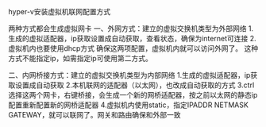 
hyper-v安装虚拟机联网配置方式

两种方式都会生成虚拟网卡
一、外网方式：建立的虚拟交换机类型为外部网络
    1.生成的虚拟适配器，ip获取设置成自动获取，查看状态，确保为internet可连接
    2.虚拟机内也要使用dhcp方式
    确保这两项配置，虚拟机内就可以访问外网了。  这种方式不能指定ip，如需指定ip可使用第二方式。


二、内网桥接方式：建立的虚拟交换机类型为内部网络
    1.生成的虚拟适配器，ip获取设置成自动获取
    2.本机联网的适配器（以太网），也改成自动获取的方式
    3.ctrl选择这两个网卡，右键桥接，会生成一个新的网桥适配器，按之前以太网的静态ip配置重新配置新的网桥适配器
    4.虚拟机内使用static，指定IPADDR NETMASK GATEWAY，就可以联网了。网关和路由确保和外部一致
